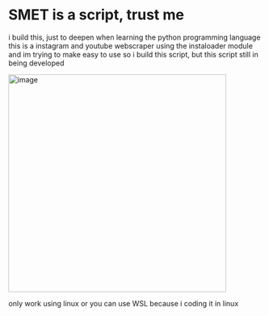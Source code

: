 # SMET is a script, trust me
i build this, just to deepen when learning the python programming language
this is a instagram and youtube webscraper using the instaloader module and im trying to make easy to use so i build this script, but this script still in being developed

<img width="431" alt="image" src="https://user-images.githubusercontent.com/108726715/228226690-009c0210-f601-44fb-84b1-a9e795023c27.png">


only work using linux or you can use WSL
because i coding it in linux
